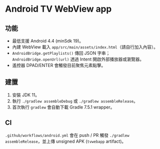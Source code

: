 # Android TV WebView app

## 功能
- 最低支援 Android 4.4 (minSdk 19)。
- 內建 WebView 載入 `app/src/main/assets/index.html`（請自行加入內容）。
- `AndroidBridge.getPlaylists()` 傳回 JSON 字串；`AndroidBridge.openUrl(url)` 透過 Intent 開啟外部播放器或瀏覽器。
- 遙控器 DPAD/ENTER 會觸發目前聚焦元素點擊。

## 建置
1. 安裝 JDK 11。
2. 執行 `./gradlew assembleDebug` 或 `./gradlew assembleRelease`。
3. 首次執行 `gradlew` 會自動下載 Gradle 7.5.1 wrapper。

## CI
`.github/workflows/android.yml` 會在 push / PR 觸發 `./gradlew assembleRelease`，並上傳 unsigned APK (`tvwebapp` artifact)。
